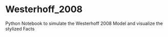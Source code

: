 # Westerhoff_2008
Python Notebook to simulate the Westerhoff 2008 Model and visualize the stylized Facts
